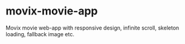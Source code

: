 # movix-movie-app
Movix movie web-app with responsive design, infinite scroll, skeleton loading, fallback image etc.

<!-- Credit: https://www.youtube.com/watch?v=VLgVw2NEqCM&t=2937s -->

